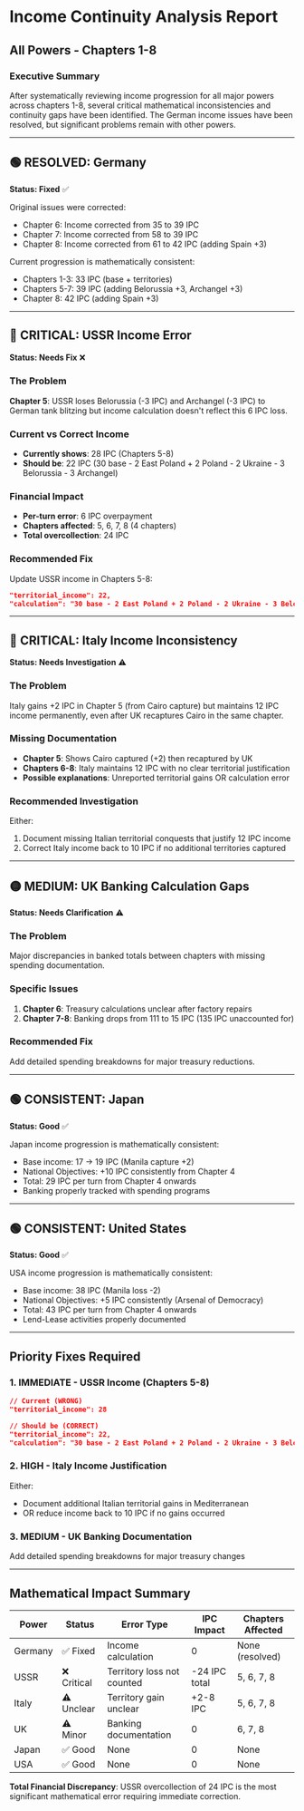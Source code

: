 # Income Continuity Analysis Report
## All Powers - Chapters 1-8

### Executive Summary

After systematically reviewing income progression for all major powers across chapters 1-8, several critical mathematical inconsistencies and continuity gaps have been identified. The German income issues have been resolved, but significant problems remain with other powers.

---

## 🟢 RESOLVED: Germany 
**Status: Fixed** ✅

Original issues were corrected:
- Chapter 6: Income corrected from 35 to 39 IPC
- Chapter 7: Income corrected from 58 to 39 IPC 
- Chapter 8: Income corrected from 61 to 42 IPC (adding Spain +3)

Current progression is mathematically consistent:
- Chapters 1-3: 33 IPC (base + territories)
- Chapters 5-7: 39 IPC (adding Belorussia +3, Archangel +3)
- Chapter 8: 42 IPC (adding Spain +3)

---

## 🔴 CRITICAL: USSR Income Error
**Status: Needs Fix** ❌

### The Problem
**Chapter 5**: USSR loses Belorussia (-3 IPC) and Archangel (-3 IPC) to German tank blitzing but income calculation doesn't reflect this 6 IPC loss.

### Current vs Correct Income
- **Currently shows**: 28 IPC (Chapters 5-8)
- **Should be**: 22 IPC (30 base - 2 East Poland + 2 Poland - 2 Ukraine - 3 Belorussia - 3 Archangel)

### Financial Impact
- **Per-turn error**: 6 IPC overpayment
- **Chapters affected**: 5, 6, 7, 8 (4 chapters)
- **Total overcollection**: 24 IPC

### Recommended Fix
Update USSR income in Chapters 5-8:
```json
"territorial_income": 22,
"calculation": "30 base - 2 East Poland + 2 Poland - 2 Ukraine - 3 Belorussia - 3 Archangel"
```

---

## 🔴 CRITICAL: Italy Income Inconsistency  
**Status: Needs Investigation** ⚠️

### The Problem
Italy gains +2 IPC in Chapter 5 (from Cairo capture) but maintains 12 IPC income permanently, even after UK recaptures Cairo in the same chapter.

### Missing Documentation
- **Chapter 5**: Shows Cairo captured (+2) then recaptured by UK
- **Chapters 6-8**: Italy maintains 12 IPC with no clear territorial justification
- **Possible explanations**: Unreported territorial gains OR calculation error

### Recommended Investigation
Either:
1. Document missing Italian territorial conquests that justify 12 IPC income
2. Correct Italy income back to 10 IPC if no additional territories captured

---

## 🟡 MEDIUM: UK Banking Calculation Gaps
**Status: Needs Clarification** ⚠️

### The Problem
Major discrepancies in banked totals between chapters with missing spending documentation.

### Specific Issues
1. **Chapter 6**: Treasury calculations unclear after factory repairs
2. **Chapter 7-8**: Banking drops from 111 to 15 IPC (135 IPC unaccounted for)

### Recommended Fix
Add detailed spending breakdowns for major treasury reductions.

---

## 🟢 CONSISTENT: Japan
**Status: Good** ✅

Japan income progression is mathematically consistent:
- Base income: 17 → 19 IPC (Manila capture +2)
- National Objectives: +10 IPC consistently from Chapter 4
- Total: 29 IPC per turn from Chapter 4 onwards
- Banking properly tracked with spending programs

---

## 🟢 CONSISTENT: United States  
**Status: Good** ✅

USA income progression is mathematically consistent:
- Base income: 38 IPC (Manila loss -2)
- National Objectives: +5 IPC consistently (Arsenal of Democracy)
- Total: 43 IPC per turn from Chapter 4 onwards
- Lend-Lease activities properly documented

---

## Priority Fixes Required

### 1. **IMMEDIATE** - USSR Income (Chapters 5-8)
```json
// Current (WRONG)
"territorial_income": 28

// Should be (CORRECT)  
"territorial_income": 22,
"calculation": "30 base - 2 East Poland + 2 Poland - 2 Ukraine - 3 Belorussia - 3 Archangel"
```

### 2. **HIGH** - Italy Income Justification
Either:
- Document additional Italian territorial gains in Mediterranean
- OR reduce income back to 10 IPC if no gains occurred

### 3. **MEDIUM** - UK Banking Documentation
Add detailed spending breakdowns for major treasury changes

---

## Mathematical Impact Summary

| Power | Status | Error Type | IPC Impact | Chapters Affected |
|-------|--------|------------|------------|-------------------|
| Germany | ✅ Fixed | Income calculation | 0 | None (resolved) |  
| USSR | ❌ Critical | Territory loss not counted | -24 IPC total | 5, 6, 7, 8 |
| Italy | ⚠️ Unclear | Territory gain unclear | +2-8 IPC | 5, 6, 7, 8 |
| UK | ⚠️ Minor | Banking documentation | 0 | 6, 7, 8 |
| Japan | ✅ Good | None | 0 | None |
| USA | ✅ Good | None | 0 | None |

**Total Financial Discrepancy**: USSR overcollection of 24 IPC is the most significant mathematical error requiring immediate correction.